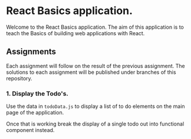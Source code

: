 # React Basics application.

Welcome to the React Basics application. The aim of this application is to teach the Basics
of building web applications with React.

## Assignments

Each assignment will follow on the result of the previous assignment. The solutions to each
assignment will be published under branches of this repository.

### 1. Display the Todo's.

Use the data in `todoData.js` to display a list of to do elements on the main page of the application.

Once that is working break the display of a single todo out into functional component instead.

